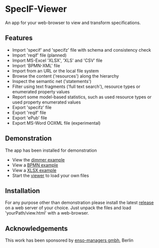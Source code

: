 # SpecIF-Viewer
An app for your web-browser to view and transform specifications.

## Features
- Import 'specif' and 'specifz' file with schema and consistency check
- Import 'reqif' file (planned)
- Import MS-Excel 'XLSX', 'XLS' and 'CSV' file
- Import 'BPMN-XML' file
- Import from an URL or the local file system
- Browse the content ('resources') along the hierarchy
- Inspect the semantic net ('statements')
- Filter using text fragments ('full text search'), resource types or enumerated property values
- Report some model-based statistics, such as used resource types or used property enumerated values
- Export 'specifz' file
- Export 'reqif' file
- Export 'ePub' file
- Export MS-Word OOXML file (experimental)

## Demonstration
The app has been installed for demonstration
- View the [dimmer example](https://specif.de/apps/view.html#import=../examples/Dimmer.specifz)
- View a [BPMN example](https://specif.de/apps/view.html#import=../examples/Fahrtbeginn.bpmn)
- View a [XLSX example](https://specif.de/apps/view.html#import=../examples/Requirements.xlsx)
- Start the [viewer](https://specif.de/apps/view.html) to load your own files

## Installation
For any purpose other than demonstration please install the latest [release](https://github.com/GfSE/SpecIF-Viewer/releases) on a web server of your choice. Just unpack the files and load 'yourPath/view.html' with a web-browser.

## Acknowledgements
This work has been sponsored by [enso-managers gmbh](http://enso-managers.de), Berlin
